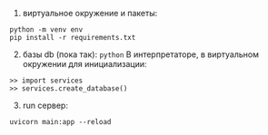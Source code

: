 1. виртуальное окружение и пакеты:
```
python -m venv env
pip install -r requirements.txt
```
2. базы db (пока так):
`
python
`
В интерпретаторе, в виртуальном окружении для инициализации:
```
>> import services
>> services.create_database()
```

3. run сервер:
   
```
uvicorn main:app --reload
```

